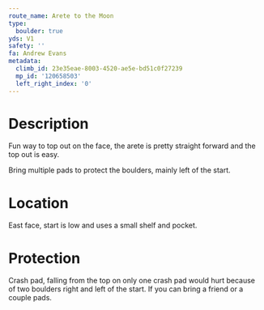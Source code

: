 ```yaml
---
route_name: Arete to the Moon
type:
  boulder: true
yds: V1
safety: ''
fa: Andrew Evans
metadata:
  climb_id: 23e35eae-8003-4520-ae5e-bd51c0f27239
  mp_id: '120658503'
  left_right_index: '0'
---
```

# Description
Fun way to top out on the face, the arete is pretty straight forward and the top out is easy.

Bring multiple pads to protect the boulders, mainly left of the start.

# Location
East face, start is low and uses a small shelf and pocket.

# Protection
Crash pad, falling from the top on only one crash pad would hurt because of two boulders right and left of the start. If you can bring a friend or a couple pads.
